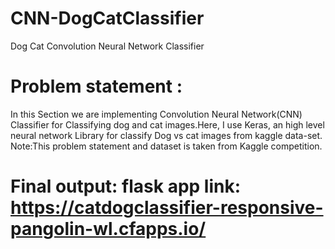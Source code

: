 # CNN-DogCatClassifier
Dog  Cat Convolution Neural Network Classifier

# Problem statement :
In this Section we are implementing Convolution Neural Network(CNN) Classifier for Classifying dog and cat images.Here, I use Keras, an high level neural network Library for classify Dog vs cat images from kaggle data-set.
Note:This problem statement and dataset is taken from  Kaggle competition.

# Final output: flask app link: https://catdogclassifier-responsive-pangolin-wl.cfapps.io/
